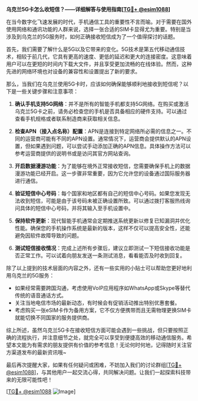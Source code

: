 **乌克兰5G卡怎么收短信？——详细解答与使用指南[[TG💪+ @esim1088](https://t.me/s/esim1088)]**

在当今数字化飞速发展的时代，手机通信工具的重要性不言而喻。对于需要在国外使用网络和通讯功能的人群来说，选择一张合适的SIM卡显得尤为重要。特别是当涉及到乌克兰的5G服务时，如何正确接收短信成为了一个值得探讨的话题。

首先，我们需要了解什么是5G以及它带来的变化。5G技术是第五代移动通信技术，相较于前几代，它具有更高的速度、更低的延迟和更大的连接密度。这意味着用户可以在更短的时间内下载大文件，并且享受更加流畅的在线体验。然而，这种先进的网络环境也对设备的兼容性和设置提出了新的要求。

那么，当我们在乌克兰使用5G卡时，应该如何确保能够顺利地接收到短信呢？以下是一些关键步骤和注意事项：

1. **确认手机支持5G网络**：并不是所有的智能手机都支持5G网络。在购买或激活乌克兰5G卡之前，请务必检查您的手机是否具备相应的硬件支持。可以通过查看手机规格或者联系制造商来获取相关信息。

2. **检查APN（接入点名称）配置**：APN是连接到特定网络所必需的信息之一。不同的运营商可能有不同的APN设置。通常情况下，运营商会提供默认的APN设置，但如果遇到问题，可以尝试手动添加正确的APN信息。具体操作方法可以参考运营商提供的说明书或是访问其官方网站查询。

3. **开启数据漫游功能**：为了能够在境外正常接收短信，您需要确保手机上的数据漫游功能已经开启。这一步骤非常重要，因为它允许您的设备通过国际服务器进行通信。

4. **验证短信中心号码**：每个国家和地区都有自己的短信中心号码。如果您发现无法收到短信，可能是由于该号码未被正确设置所致。可以通过拨打客服热线询问具体的短信中心号码，并将其输入至手机设置中。

5. **保持软件更新**：现代智能手机通常会定期推送系统更新以修复已知漏洞并优化性能。确保您的手机操作系统是最新的版本，这样不仅可以提高安全性，还能避免因软件故障导致的问题。

6. **测试短信接收情况**：完成上述所有步骤后，建议立即测试一下短信接收功能是否正常工作。可以试着向朋友发送一条测试消息，看看能否及时收到回复。

除了以上提到的技术层面的内容之外，还有一些实用的小贴士可以帮助您更好地利用乌克兰的5G服务：

- 如果经常需要跨国沟通，考虑使用VoIP应用程序如WhatsApp或Skype等替代传统的语音通话方式。
- 关注当地电信市场的最新动态，有时候会有促销活动推出特别优惠套餐。
- 考虑购买一张eSIM卡作为备用方案，它不仅方便携带而且无需物理更换SIM卡就能切换不同国家的服务提供商。

综上所述，虽然乌克兰5G卡在接收短信方面可能会遇到一些挑战，但只要按照正确的流程执行，并注意细节之处，就完全可以享受到便捷高效的移动通信服务。希望本文能为有需求的朋友提供有价值的参考信息！无论何时何地，记得随时关注官方渠道发布的最新资讯哦~

最后再次提醒大家，如果有任何疑问或困难，不妨加入我们的讨论群组[[TG💪+ @esim1088](https://t.me/s/esim1088)]，与其他用户一起交流心得，共同解决问题。让我们一起探索科技带来的无限可能性吧！

[[TG💪+ @esim1088](https://t.me/s/esim1088) ![Image](https://i.postimg.cc/4NQfJmqS/Snipaste-2025-05-13-00-14-12.png)]